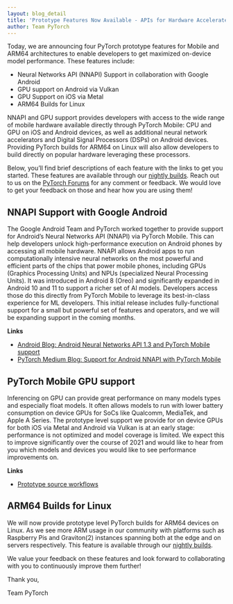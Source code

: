 ```yaml
---
layout: blog_detail
title: 'Prototype Features Now Available - APIs for Hardware Accelerated Mobile and ARM64 Builds'
author: Team PyTorch
---
```


Today, we are announcing four PyTorch prototype features for Mobile and ARM64 architectures to enable developers to get maximized on-device model performance.  These features include:

* Neural Networks API (NNAPI) Support in collaboration with Google Android
* GPU support on Android via Vulkan
* GPU Support on iOS via Metal
* ARM64 Builds for Linux

NNAPI and GPU support provides developers with access to the wide range of mobile hardware available directly through PyTorch Mobile: CPU and GPU on iOS and Android devices, as well as additional neural network accelerators and Digital Signal Processors (DSPs) on Android devices. Providing PyTorch builds for ARM64 on Linux will also allow developers to build directly on popular hardware leveraging these processors. 

Below, you’ll find brief descriptions of each feature with the links to get you started. These features are available through our [nightly builds](https://pytorch.org/). Reach out to us on the [PyTorch Forums](https://discuss.pytorch.org/) for any comment or feedback. We would love to get your feedback on those and hear how you are using them!

## NNAPI Support with Google Android

The Google Android Team and PyTorch worked together to provide support for Android’s Neural Networks API (NNAPI) via PyTorch Mobile. This can help developers unlock high-performance execution on Android phones by accessing all mobile hardware. NNAPI allows Android apps to run computationally intensive neural networks on the most powerful and efficient parts of the chips that power mobile phones, including GPUs (Graphics Processing Units) and NPUs (specialized Neural Processing Units). It was introduced in Android 8 (Oreo) and significantly expanded in Android 10 and 11 to support a richer set of AI models. Developers access those do this directly from PyTorch Mobile to leverage its best-in-class experience for ML developers. This initial release includes fully-functional support for a small but powerful set of features and operators, and we will be expanding support in the coming months. 

**Links**
* [Android Blog: Android Neural Networks API 1.3 and PyTorch Mobile support](https://android-developers.googleblog.com/2020/11/android-neural-networks-api-13.html)
* [PyTorch Medium Blog: Support for Android NNAPI with PyTorch Mobile](http://bit.ly/android-nnapi-pytorch-mobile-announcement)

## PyTorch Mobile GPU support

Inferencing on GPU can provide great performance on many models types and especially float models. It often allows models to run with lower battery consumption on device GPUs for SoCs like Qualcomm, MediaTek, and Apple A Series. The prototype level support we provide for on device GPUs for both iOS via Metal and Android via Vulkan is at an early stage: performance is not optimized and model coverage is limited. We expect this to improve significantly over the course of 2021 and would like to hear from you which models and devices you would like to see performance improvements on.

**Links**

* [Prototype source workflows](https://github.com/pytorch/tutorials/tree/master/prototype_source)

## ARM64 Builds for Linux

We will now provide prototype level PyTorch builds for ARM64 devices on Linux. As we see more ARM usage in our community with platforms such as Raspberry Pis and Graviton(2) instances spanning both at the edge and on servers respectively. This feature is available through our [nightly builds](https://pytorch.org/).

We value your feedback on these features and look forward to collaborating with you to continuously improve them further!

Thank you,

Team PyTorch


